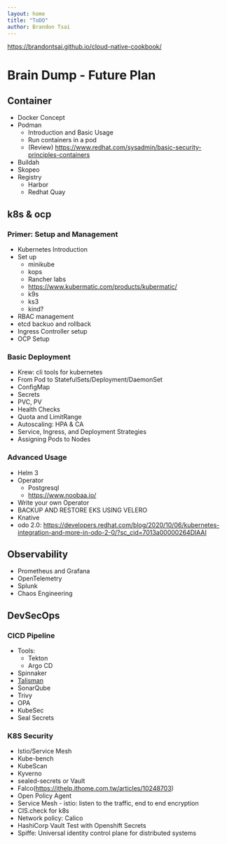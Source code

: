 ```yaml
---
layout: home
title: "ToDO"
author: Brandon Tsai
---
```


https://brandontsai.github.io/cloud-native-cookbook/


Brain Dump - Future Plan
================================================

Container
-------

- Docker Concept
- Podman
  - Introduction and Basic Usage
  - Run containers in a pod
  - (Review) https://www.redhat.com/sysadmin/basic-security-principles-containers
- Buildah
- Skopeo
- Registry
  - Harbor
  - Redhat Quay


k8s & ocp
--------

### Primer: Setup and Management

- Kubernetes Introduction
- Set up
  - minikube
  - kops
  - Rancher labs
  - https://www.kubermatic.com/products/kubermatic/
  - k9s
  - ks3
  - kind?
- RBAC management
- etcd backuo and rollback
- Ingress Controller setup
- OCP Setup

### Basic Deployment

- Krew: cli tools for kubernetes
- From Pod to StatefulSets/Deployment/DaemonSet
- ConfigMap
- Secrets
- PVC, PV
- Health Checks
- Quota and LimitRange
- Autoscaling: HPA & CA
- Service, Ingress, and Deployment Strategies
- Assigning Pods to Nodes

### Advanced Usage

- Helm 3
- Operator
  - Postgresql
  - https://www.noobaa.io/
- Write your own Operator
- BACKUP AND RESTORE EKS USING VELERO
- Knative 
- odo 2.0: https://developers.redhat.com/blog/2020/10/06/kubernetes-integration-and-more-in-odo-2-0/?sc_cid=7013a00000264DlAAI

Observability
----------------------------------------------------------------

- Prometheus and Grafana
- OpenTelemetry
- Splunk
- Chaos Engineering

DevSecOps 
----------------------------------------------------------------

### CICD Pipeline

- Tools:
  * Tekton
  * Argo CD
- Spinnaker
- [Talisman](https://github.com/thoughtworks/talisman)
- SonarQube
- Trivy
- OPA
- KubeSec
- Seal Secrets

### K8S Security

- Istio/Service Mesh
- Kube-bench
- KubeScan
- Kyverno
- sealed-secrets or Vault
- Falco(https://ithelp.ithome.com.tw/articles/10248703)
- Open Policy Agent
- Service Mesh - istio: listen to the traffic, end to end encryption
- CIS.check for k8s
- Network policy: Calico
- HashiCorp Vault Test with Openshift Secrets
- Spiffe: Universal identity control plane for distributed systems